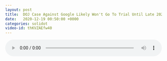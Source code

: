 ```yaml
---
layout: post
title:  DOJ Case Against Google Likely Won't Go To Trial Until Late 2023, Judge Says
date:   2020-12-19 00:50:00 +0000
categories: solidot
video-id: thKVZAEfw40
---
```


<audio src="/assets/9374a181d4d1536506d6bc2321325891.mp3" style="width: 100%;" controls></audio>

